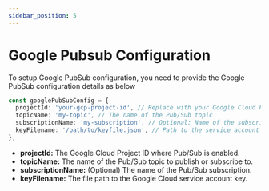 ```yaml
---
sidebar_position: 5
---
```


# Google Pubsub Configuration
To setup Google PubSub configuration, you need to provide the Google PubSub configuration details as below

```typescript
const googlePubSubConfig = {
  projectId: 'your-gcp-project-id', // Replace with your Google Cloud Project ID
  topicName: 'my-topic', // The name of the Pub/Sub topic
  subscriptionName: 'my-subscription', // Optional: Name of the subscription
  keyFilename: '/path/to/keyfile.json', // Path to the service account key file
};
```

- **projectId:** The Google Cloud Project ID where Pub/Sub is enabled.
- **topicName:** The name of the Pub/Sub topic to publish or subscribe to.
- **subscriptionName:** (Optional) The name of the Pub/Sub subscription.
- **keyFilename:** The file path to the Google Cloud service account key.
